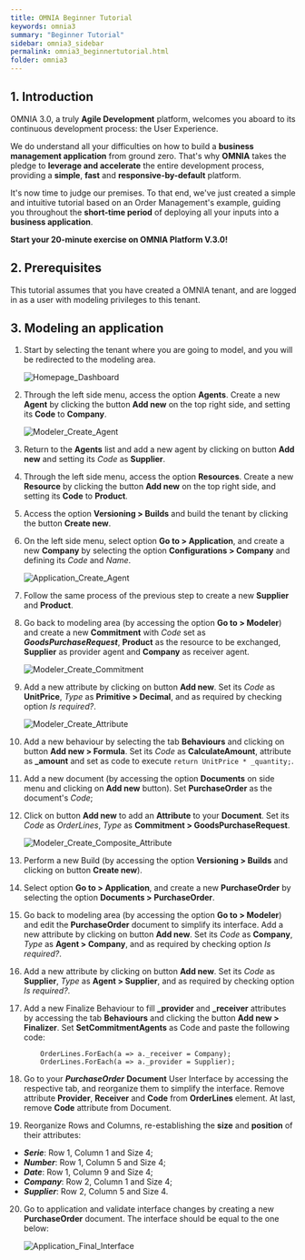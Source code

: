 ```yaml
---
title: OMNIA Beginner Tutorial
keywords: omnia3
summary: "Beginner Tutorial"
sidebar: omnia3_sidebar
permalink: omnia3_beginnertutorial.html
folder: omnia3
---
```


## 1. Introduction

OMNIA 3.0, a truly **Agile Development** platform, welcomes you aboard to its continuous development process: the User Experience.

We do understand all your difficulties on how to build a **business management application** from ground zero. That's why **OMNIA** takes the pledge to **leverage and accelerate** the entire development process, providing a **simple**, **fast** and **responsive-by-default** platform.

It's now time to judge our premises. To that end, we've just created a simple and intuitive tutorial based on an Order Management's example, guiding you throughout the **short-time period** of deploying all your inputs into a **business application**.

**Start your 20-minute exercise on OMNIA Platform V.3.0!**

## 2. Prerequisites

This tutorial assumes that you have created a OMNIA tenant, and are logged in as a user with modeling privileges to this tenant.

## 3. Modeling an application

1. Start by selecting the tenant where you are going to model, and you will be redirected to the modeling area.
 
    ![Homepage_Dashboard](http://funkyimg.com/i/2DVGv.png)
 
2. Through the left side menu, access the option **Agents**. Create a new **Agent** by clicking the button **Add new**  on the top right side, and setting its **Code** to **Company**.

    ![Modeler_Create_Agent](https://github.com/numbersbelieve/omnia3/raw/master/docs/tutorialPics/modelingTutorial/Modeler-Create-Agent.PNG)

3. Return to the **Agents** list and add a new agent by clicking on button **Add new** and setting its *Code* as **Supplier**.

4. Through the left side menu, access the option **Resources**. Create a new **Resource** by clicking the button **Add new**  on the top right side, and setting its **Code** to **Product**.

5. Access the option **Versioning > Builds** and build the tenant by clicking the button **Create new**.

6. On the left side menu, select option **Go to > Application**, and create a new **Company** by selecting the option **Configurations > Company**  and defining its *Code* and *Name*.

    ![Application_Create_Agent](https://github.com/numbersbelieve/omnia3/raw/master/docs/tutorialPics/modelingTutorial/Application-Create-Agent.PNG)

7.  Follow the same process of the previous step to create a new **Supplier** and **Product**.

8. Go back to modeling area (by accessing the option **Go to > Modeler**) and create a new **Commitment** with *Code* set as ***GoodsPurchaseRequest***, **Product** as the resource to be exchanged, **Supplier** as provider agent and **Company** as receiver agent.

    ![Modeler_Create_Commitment](https://github.com/numbersbelieve/omnia3/raw/master/docs/tutorialPics/modelingTutorial/Modeler-Create-Commitment.PNG)

9. Add a new attribute by clicking on button **Add new**. Set its *Code* as **UnitPrice**, *Type* as **Primitive > Decimal**, and as required by checking option *Is required?*.

    ![Modeler_Create_Attribute](https://github.com/numbersbelieve/omnia3/raw/master/docs/tutorialPics/modelingTutorial/Modeler-Create-Attribute.PNG)

10. Add a new behaviour by selecting the tab **Behaviours** and clicking on button **Add new > Formula**. Set its *Code* as **CalculateAmount**, attribute as **_amount** and set as code to execute `return UnitPrice * _quantity;`.

11. Add a new document (by accessing the option **Documents** on side menu and clicking on **Add new** button). Set **PurchaseOrder** as the document's *Code*;

12. Click on button **Add new** to add an **Attribute** to your **Document**. Set its *Code* as *OrderLines*, *Type* as **Commitment > GoodsPurchaseRequest**.

    ![Modeler_Create_Composite_Attribute](https://github.com/numbersbelieve/omnia3/raw/master/docs/tutorialPics/modelingTutorial/Modeler-Create-CompositeAttribute.PNG)

13. Perform a new Build (by accessing the option **Versioning > Builds** and clicking on button **Create new**).

14. Select option **Go to > Application**, and create a new **PurchaseOrder** by selecting the option **Documents > PurchaseOrder**.

15. Go back to modeling area (by accessing the option **Go to > Modeler**) and edit the **PurchaseOrder** document to simplify its interface. Add a new attribute by clicking on button **Add new**. Set its *Code* as **Company**, *Type* as **Agent > Company**, and as required by checking option *Is required?*.

16. Add a new attribute by clicking on button **Add new**. Set its *Code* as **Supplier**, *Type* as **Agent > Supplier**, and as required by checking option *Is required?*. 

17. Add a new Finalize Behaviour to fill **_provider** and **_receiver** attributes by accessing the tab **Behaviours** and clicking the button **Add new > Finalizer**. Set **SetCommitmentAgents** as Code and paste the following code:

    ````
        OrderLines.ForEach(a => a._receiver = Company);
        OrderLines.ForEach(a => a._provider = Supplier);
    ````

18. Go to your ***PurchaseOrder*** **Document** User Interface by accessing the respective tab, and reorganize them to simplify the interface. Remove attribute **Provider**, **Receiver**  and **Code** from **OrderLines** element. At last, remove **Code** attribute from Document.

19. Reorganize Rows and Columns, re-establishing the **size** and **position** of their attributes:
  * ***Serie***: Row 1, Column 1 and Size 4; 
  * ***Number***: Row 1, Column 5 and Size 4; 
  * ***Date***: Row 1, Column 9 and Size 4; 
  * ***Company***: Row 2, Column 1 and Size 4;
  * ***Supplier***: Row 2, Column 5 and Size 4.

20. Go to application and validate interface changes by creating a new **PurchaseOrder** document. The interface should be equal to the one below:

    ![Application_Final_Interface](https://github.com/numbersbelieve/omnia3/raw/master/docs/tutorialPics/modelingTutorial/Application-Final-Interface.PNG)
